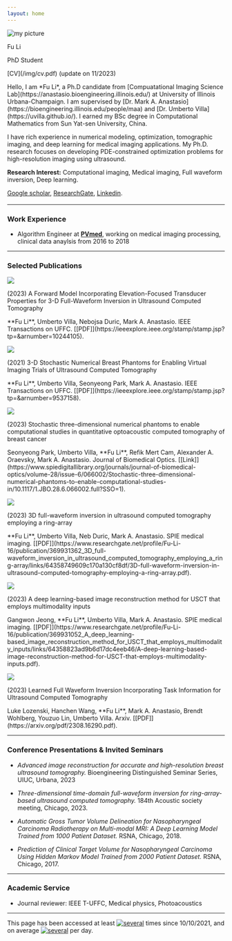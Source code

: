 ```yaml
---
layout: home
---
```


<div class="row justify-content-md-center" style="margin-bottom: 18px;">
<div class="col-md-4 col-sm-4">
<div class="text-center">
<img src="/img/p.png" class="rounded-circle img-fluid my-profile-picture" alt="my picture">
<p class="my-name">Fu Li</p>
<p class="my-position">PhD Student</p>
<p class="my-cv" markdown="1">[CV](/img/cv.pdf) (update on 11/2023)</p>
</div>
</div>

<div class="col-md-8 col-sm-8" markdown="1">
Hello, I am *Fu Li*, a Ph.D candidate from [Compuatational Imaging Science Lab](https://anastasio.bioengineering.illinois.edu/) at University of Illinois Urbana-Champaign. I am supervised by [Dr. Mark A. Anastasio](https://bioengineering.illinois.edu/people/maa) and [Dr. Umberto Villa](https://uvilla.github.io/).  I earned my BSc degree in Computational Mathematics from Sun Yat-sen University, China.

I have rich experience in numerical modeling, optimization, tomographic imaging, and deep learning for medical imaging applications. My Ph.D. research focuses on developing PDE-constrained optimization problems for high-resolution imaging using ultrasound.

**Research Interest:** Computational imaging, Medical imaging, Full waveform inversion, Deep learning.

[Google scholar](https://scholar.google.com/citations?hl=en&user=IKi0xjEAAAAJ&view_op=list_works&gmla=AJsN-F7hggU61uR5_cE_O-VC89NGVzEXDMnqdBo4ITiQrRn6z-DBZMmNmeKM0SmEUuX8YpYayEIm6B6T8eNNKAZ72c3osf0CPA),
[ResearchGate](https://www.researchgate.net/profile/Fu-Li-16),
[Linkedin](https://www.linkedin.com/in/lifu2bkop/).

</div>
</div>

<hr>

<h3 class="text-center">Work Experience</h3>

- Algorithm Engineer at [**PVmed**](https://www.pvmedtech.com/en/about.html), working on medical imaging processing, clinical data anaylsis from 2016 to 2018

<hr>

<h3 class="text-center">Selected Publications</h3>
<div class="row my-pub-main">
<div class="col-14 col-sm-4">
<div class="text-center">
<img src="/img/usct_forward.png" class="rounded img-fluid my-profile-picture">
</div>
</div>
<div class="col-14 col-sm-8 my-pub-r">
<p class="my-pub-heading">(2023) A Forward Model Incorporating Elevation-Focused Transducer Properties for 3-D Full-Waveform Inversion in Ultrasound Computed Tomography </p>
<p markdown="1">
**Fu Li**, Umberto Villa, Nebojsa Duric, Mark A. Anastasio. IEEE  Transactions on UFFC.  [[PDF]](https://ieeexplore.ieee.org/stamp/stamp.jsp?tp=&arnumber=10244105).
</p>
</div>
</div>

<div class="row my-pub-main">
<div class="col-14 col-sm-4">
<div class="text-center">
<img src="/img/usct_nbp.png" class="rounded img-fluid my-profile-picture">
</div>
</div>
<div class="col-14 col-sm-8 my-pub-r">
<p class="my-pub-heading">(2021) 3-D Stochastic Numerical Breast Phantoms for Enabling Virtual Imaging Trials of Ultrasound Computed Tomography </p>
<p markdown="1">
**Fu Li**, Umberto Villa, Seonyeong Park, Mark A. Anastasio. IEEE  Transactions on UFFC.  [[PDF]](https://ieeexplore.ieee.org/stamp/stamp.jsp?tp=&arnumber=9537158).
</p>
</div>
</div>


<div class="row my-pub-main">
<div class="col-14 col-sm-4">
<div class="text-center">
<img src="/img/pact_nbp.png" class="rounded img-fluid my-profile-picture">
</div>
</div>
<div class="col-14 col-sm-8 my-pub-r">
<p class="my-pub-heading">(2023) Stochastic three-dimensional numerical phantoms to enable computational studies in quantitative optoacoustic computed tomography of breast cancer </p>
<p markdown="1">
Seonyeong Park, Umberto Villa, **Fu Li**, Refik Mert Cam, Alexander A. Oraevsky, Mark A. Anastasio. Journal of Biomedical Optics.  [[Link]](https://www.spiedigitallibrary.org/journals/journal-of-biomedical-optics/volume-28/issue-6/066002/Stochastic-three-dimensional-numerical-phantoms-to-enable-computational-studies-in/10.1117/1.JBO.28.6.066002.full?SSO=1).
</p>
</div>
</div>


<div class="row my-pub-main">
<div class="col-14 col-sm-4">
<div class="text-center">
<img src="/img/usct_3dfwi.png" class="rounded img-fluid my-profile-picture">
</div>
</div>
<div class="col-14 col-sm-8 my-pub-r">
<p class="my-pub-heading">(2023) 3D full-waveform inversion in ultrasound computed tomography employing a ring-array </p>
<p markdown="1">
**Fu Li**, Umberto Villa, Neb Duric, Mark A. Anastasio. SPIE medical imaging.  [[PDF]](https://www.researchgate.net/profile/Fu-Li-16/publication/369931362_3D_full-waveform_inversion_in_ultrasound_computed_tomography_employing_a_ring-array/links/64358749609c170a130cf8df/3D-full-waveform-inversion-in-ultrasound-computed-tomography-employing-a-ring-array.pdf).
</p>
</div>
</div>


<div class="row my-pub-main">
<div class="col-14 col-sm-4">
<div class="text-center">
<img src="/img/usct_dl.png" class="rounded img-fluid my-profile-picture">
</div>
</div>
<div class="col-14 col-sm-8 my-pub-r">
<p class="my-pub-heading">(2023) A deep learning-based image reconstruction method for USCT that employs multimodality inputs </p>
<p markdown="1">
Gangwon Jeong, **Fu Li**, Umberto Villa, Mark A. Anastasio. SPIE medical imaging.  [[PDF]](https://www.researchgate.net/profile/Fu-Li-16/publication/369931052_A_deep_learning-based_image_reconstruction_method_for_USCT_that_employs_multimodality_inputs/links/64358823ad9b6d17dc4eeb46/A-deep-learning-based-image-reconstruction-method-for-USCT-that-employs-multimodality-inputs.pdf).
</p>
</div>
</div>


<div class="row my-pub-main">
<div class="col-14 col-sm-4">
<div class="text-center">
<img src="/img/learnfwi.png" class="rounded img-fluid my-profile-picture">
</div>
</div>
<div class="col-14 col-sm-8 my-pub-r">
<p class="my-pub-heading">(2023) Learned Full Waveform Inversion Incorporating Task Information for Ultrasound Computed Tomography </p>
<p markdown="1">
Luke Lozenski, Hanchen Wang, **Fu Li**, Mark A. Anastasio, Brendt Wohlberg, Youzuo Lin, Umberto Villa. Arxiv.  [[PDF]](https://arxiv.org/pdf/2308.16290.pdf).
</p>
</div>
</div>


<hr>

<h3 class="text-center">Conference Presentations & Invited Seminars</h3>


- *Advanced image reconstruction for accurate and high-resolution breast ultrasound tomography.* 
Bioengineering Distinguished Seminar Series, UIUC, Urbana, 2023


- *Three-dimensional time-domain full-waveform inversion for ring-array-based ultrasound computed tomography.* 
184th Acoustic society meeting, Chicago, 2023.


- *Automatic Gross Tumor Volume Delineation for Nasopharyngeal Carcinoma Radiotherapy on Multi-modal MRI: A Deep Learning Model Trained from 1000 Patient Dataset.* RSNA, Chicago, 2018.


- *Prediction of Clinical Target Volume for Nasopharyngeal Carcinoma Using Hidden Markov Model Trained from 2000 Patient Dataset.* 
RSNA, Chicago, 2017.


<hr>
<h3 class="text-center">Academic Service</h3>

- Journal reviewer: IEEE T-UFFC, Medical physics, Photoacoustics

<hr>


This page has been accessed at least
<a href="http://stuff.mit.edu/doc/counter-howto.html"><img 
src="http://stuff.mit.edu/cgi/counter/fuli2bb" alt="several"></a>
times since 10/10/2021, and on average <a href="http://stuff.mit.edu/doc/counter-howto.html"><img 
src="http://stuffimit.edu/cgi/perday/fuli2bb" alt="several"></a> per day. 

